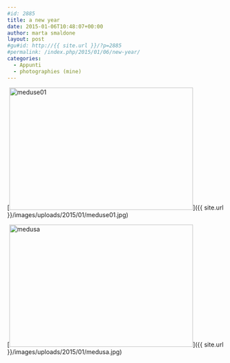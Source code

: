 ```yaml
---
#id: 2885
title: a new year
date: 2015-01-06T10:48:07+00:00
author: marta smaldone
layout: post
#gu#id: http://{{ site.url }}/?p=2885
#permalink: /index.php/2015/01/06/new-year/
categories:
  - Appunti
  - photographies (mine)
---
```

[<img class="aligncenter wp-image-2891 size-full" src="{{ site.url }}/images/uploads/2015/01/meduse01.jpg" alt="meduse01" width="425" height="283" srcset="{{ site.url }}/images/uploads/2015/01/meduse01.jpg 425w, {{ site.url }}/images/uploads/2015/01/meduse01-300x200.jpg 300w" sizes="(max-width: 425px) 100vw, 425px" />]({{ site.url }}/images/uploads/2015/01/meduse01.jpg)

[<img class="aligncenter wp-image-2886 size-full" src="{{ site.url }}/images/uploads/2015/01/medusa.jpg" alt="medusa" width="425" height="283" srcset="{{ site.url }}/images/uploads/2015/01/medusa.jpg 425w, {{ site.url }}/images/uploads/2015/01/medusa-300x200.jpg 300w" sizes="(max-width: 425px) 100vw, 425px" />]({{ site.url }}/images/uploads/2015/01/medusa.jpg)